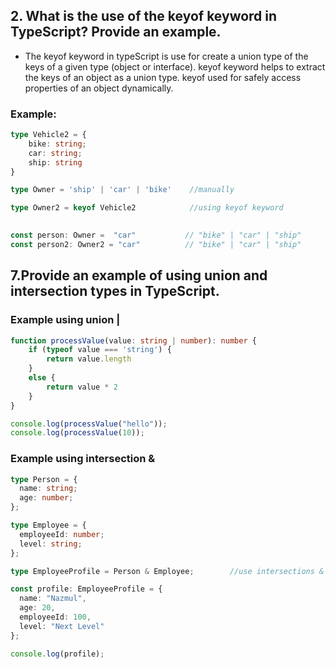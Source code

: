 ## 2. What is the use of the keyof keyword in TypeScript? Provide an example.
- The keyof keyword in typeScript is use for create a union type of the keys of a given type (object or interface).
keyof keyword helps to extract the keys of an object as a union type.
keyof used for safely access properties of an object dynamically.


### Example: 

```ts
type Vehicle2 = {
    bike: string;
    car: string;
    ship: string
}

type Owner = 'ship' | 'car' | 'bike'    //manually

type Owner2 = keyof Vehicle2            //using keyof keyword

 
const person: Owner =  "car"           // "bike" | "car" | "ship"
const person2: Owner2 = "car"          // "bike" | "car" | "ship"

```




## 7.Provide an example of using union and intersection types in TypeScript.


### Example using union |

```ts
function processValue(value: string | number): number {
    if (typeof value === 'string') {
        return value.length
    }
    else {
        return value * 2
    }
}

console.log(processValue("hello"));
console.log(processValue(10));
 ```


### Example using intersection &

```ts
type Person = {
  name: string;
  age: number;
};

type Employee = {
  employeeId: number;
  level: string;
};

type EmployeeProfile = Person & Employee;        //use intersections &

const profile: EmployeeProfile = {
  name: "Nazmul",
  age: 20,
  employeeId: 100,
  level: "Next Level"
};

console.log(profile);


```